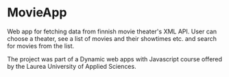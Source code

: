 # MovieApp
Web app for fetching data from finnish movie theater's XML API. User can choose a theater, see a list of movies and their showtimes etc. and search for movies from the list.

The project was part of a Dynamic web apps with Javascript course offered by the Laurea University of Applied Sciences.
